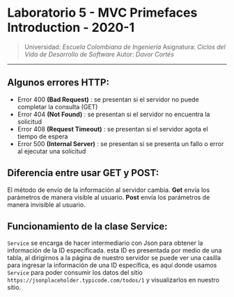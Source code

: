 # Laboratorio 5 - MVC Primefaces Introduction - 2020-1
> Universidad: _Escuela Colombiana de Ingeniería_
> Asignatura:  _Ciclos del Vida de Desarrollo de Software_
> Autor: _Davor Cortés_

---
## Algunos errores HTTP:
-	Error 400 __(Bad Request)__ : se presentan si el servidor no puede completar la consulta (GET)
-	Error 404 __(Not Found)__ : se presentan si el servidor no encuentra la solicitud
-	Error 408 __(Request Timeout)__ : se presentan si el servidor agota el tiempo de espera
-	Error 500 __(Internal Server)__ : se presentan si se presenta un fallo o error al ejecutar una solicitud

## Diferencia entre usar GET y POST:
El método de envío de la información al servidor cambia.
**Get** envía los parámetros de manera visible al usuario.
**Post** envía los parámetros de manera invisible al usuario.

## Funcionamiento de la clase Service:
 `Service` se encarga de hacer intermediario con Json para obtener la información de la ID especificada.
 esta ID es presentada por medio de una tabla, al dirigirnos a la página de nuestro servidor se puede ver
 una casilla para ingresar la información de una ID específica, es aquí donde usamos `Service` para poder 
 consumir los datos del sitio `https://jsonplaceholder.typicode.com/todos/1` y visualizarlos en nuestro sitio.
